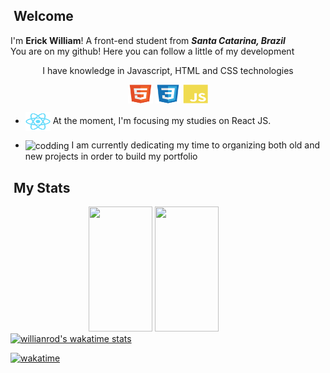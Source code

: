  ## &nbsp;Welcome ##

I'm **Erick William**! A front-end student from ***Santa Catarina, Brazil*** <br>
You are on my github! Here you can follow a little of my development 
<p align="center"> I have knowledge in Javascript, HTML and CSS technologies</p>
<p align="center"> 
  <img align="center" height="30" width="40" alt="html5" src="https://raw.githubusercontent.com/devicons/devicon/master/icons/html5/html5-original.svg">
  <img align="center" height="30" width="40" alt="css3" src="https://raw.githubusercontent.com/devicons/devicon/master/icons/css3/css3-original.svg">
  <img align="center" height="30" width="40" alt="javascript" src="https://raw.githubusercontent.com/devicons/devicon/master/icons/javascript/javascript-plain.svg">
</p>

- <img align="center" height="30" width="40" alt="react" src="https://raw.githubusercontent.com/devicons/devicon/master/icons/react/react-original.svg"> At the moment, I'm focusing my studies on React JS.

- <img align="center" height="30" width="40" alt="codding"
src="https://imgur.com/ufQjUIc.png">  I am currently dedicating my time to organizing both old and new projects in order to build my portfolio

 ## &nbsp;My Stats ##
<div width="100%">
<span align="right">
<img width="45%" height="200px" src="https://github-readme-stats.vercel.app/api?username=erikcwill&show_icons=true&hide_border=true&theme=radical"/>
</span>
<span align="left">
<img width="45%" height="200px" src="https://github-readme-stats.vercel.app/api/top-langs/?username=erikcwill&show_icons=true&hide_border=true&theme=radical"/>
</span>
</div

[![willianrod's wakatime stats](https://github-readme-stats.vercel.app/api/wakatime?username=werikcwill)](https://github.com/anuraghazra/github-readme-stats)


[![wakatime](https://wakatime.com/badge/user/738a0c98-5b3a-46eb-b287-a7855623ac05.svg)](https://wakatime.com/@738a0c98-5b3a-46eb-b287-a7855623ac05)



